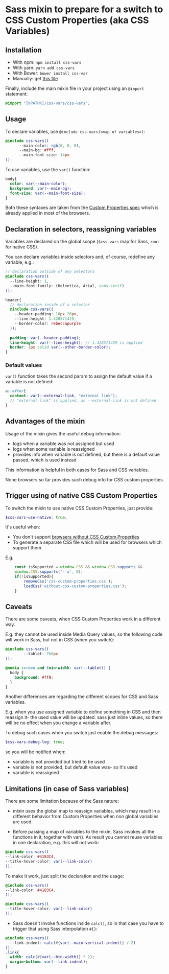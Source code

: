 # Sass mixin to prepare for a switch to CSS Custom Properties (aka CSS Variables)

## Installation

* With npm: `npm install css-vars`
* With yarn: `yarn add css-vars`
* With Bower: `bower install css-var`
* Manually: get [this file](https://raw.githubusercontent.com/malyw/css-vars/master/css-vars.scss)

Finally, include the main mixin file in your project using an `@import` statement:

```scss
@import "[%PATH%]/css-vars/css-vars";
```

## Usage

To declare variables, use `@include css-vars(<map of variables>)`:

```scss
@include css-vars((
      --main-color: rgb(0, 0, 0),
      --main-bg: #fff,
      --main-font-size: 14px
));
```

To use variables, use the `var()` function:
 
```scss
body{
  color: var(--main-color);
  background: var(--main-bg);
  font-size: var(--main-font-size);
}

```

Both these syntaxes are taken from the
[Custom Properties spec](https://drafts.csswg.org/css-variables/) which is already applied in most of the browsers.

## Declaration in selectors, reassigning variables

Variables are declared on the global scope (`$css-vars` map for Sass, `root` for native CSS).

You can declare variables inside selectors
and, of course, redefine any variable, e.g.:
 
```scss
// declaration outside of any selectors
@include css-vars((
  --line-height: 1,
  --main-font-family: (Helvetica, Arial, sans-serif)
));

header{
  // declaration inside of a selector
  @include css-vars((
    --header-padding: 10px 20px,
    --line-height: 1.428571429,
    --border-color: rebeccapurple
  ));
  
  padding: var(--header-padding);
  line-height: var(--line-height); // 1.428571429 is applied
  border: 1px solid var(--other-border-color);
}
```

### Default values

`var()` function takes the second param to assign the default value if a variable is not defined:

```scss
a::after{
  content: var(--external-link, "external link");
  // "external link" is applied, as --external-link is not defined
}
```

## Advantages of the mixin

Usage of the mixin gives the useful debug information:

- logs when a variable was not assigned but used
- logs when some variable is reassigned
- provides info when variable is not defined, but there is a default value passed, which is used instead

This information is helpful in both cases for Sass and CSS variables.

None browsers so far provides such debug info for CSS custom properties.

## Trigger using of native CSS Custom Properties

To switch the mixin to use native CSS Custom Properties, just provide:

```scss
$css-vars-use-native: true;
```

It's useful when:
 * You don't support [browsers without CSS Custom Properties](http://caniuse.com/#feat=css-variables)
 * To generate a separate CSS file which will be used for browsers which support them
 
E.g.
```js
    const isSupported = window.CSS && window.CSS.supports &&
    window.CSS.supports('--a', 0);
    if(!isSupported){
        removeCss('css-custom-properties.css');
        loadCss('without-css-custom-properties.css');
    }
```

## Caveats

There are some caveats, when CSS Custom Properties work in a different way.

E.g. they cannot be used inside Media Query values,
so the following code will work in Sass, but not in CSS (when you switch):

```scss
@include css-vars((
        --tablet: 768px
));

@media screen and (min-width: var(--tablet)) {
  body {
    background: #ff0;
  }
}
```

Another differences are regarding the different scopes for CSS and Sass variables.

E.g. when you use assigned variable to define something in CSS and then reassign it- the used value will be updated.
sass just inline values, so there will be no effect when you change a variable after.

To debug such cases when you switch just enable the debug messages:

```scss
$css-vars-debug-log: true;
```

so you will be notified when:

 * variable is not provided but tried to be used
 * variable is not provided, but default value was- so it's used
 * variable is reassigned
 
## Limitations (**in case of Sass variables**)

There are some limitation because of the Sass nature:

- mixin uses the global map to reassign variables,
which may result in a different behavior from Custom Properties when non global variables are used.

- Before passing a map of variables to the mixin, Sass invokes all the functions in it, together with var().
As result you cannot reuse variables in one declaration, e.g. this will not work:

```scss
@include css-vars((
--link-color: #4183C4,
--title-hover-color: var(--link-color)
));
```

To make it work, just split the declaration and the usage:

```scss
@include css-vars((
--link-color: #4183C4,
));

@include css-vars((
--title-hover-color: var(--link-color)
));
```

- Sass doesn't invoke functions inside `calc()`, so in that case you have to trigger that using Sass interpolation `#{}`:

```scss
@include css-vars((
  --link-indent: calc(#{var(--main-vertical-indent)} / 2)
));
.link{
  width: calc(#{var(--btn-width)} * 2);
  margin-bottom: var(--link-indent);
}
```